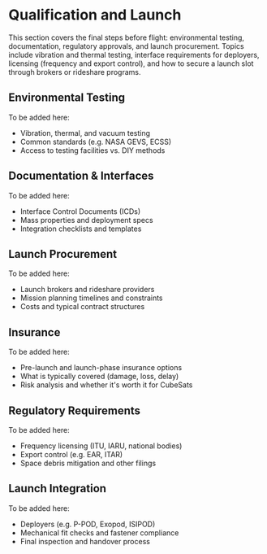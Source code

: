 # Qualification and Launch

This section covers the final steps before flight: environmental testing, documentation, regulatory approvals, and launch procurement. Topics include vibration and thermal testing, interface requirements for deployers, licensing (frequency and export control), and how to secure a launch slot through brokers or rideshare programs.

## Environmental Testing

To be added here:

- Vibration, thermal, and vacuum testing
- Common standards (e.g. NASA GEVS, ECSS)
- Access to testing facilities vs. DIY methods

## Documentation & Interfaces

To be added here:

- Interface Control Documents (ICDs)
- Mass properties and deployment specs
- Integration checklists and templates

## Launch Procurement

To be added here:

- Launch brokers and rideshare providers
- Mission planning timelines and constraints
- Costs and typical contract structures

## Insurance

To be added here:

- Pre-launch and launch-phase insurance options
- What is typically covered (damage, loss, delay)
- Risk analysis and whether it's worth it for CubeSats

## Regulatory Requirements

To be added here:

- Frequency licensing (ITU, IARU, national bodies)
- Export control (e.g. EAR, ITAR)
- Space debris mitigation and other filings

## Launch Integration

To be added here:

- Deployers (e.g. P-POD, Exopod, ISIPOD)
- Mechanical fit checks and fastener compliance
- Final inspection and handover process

